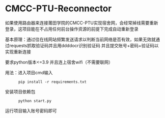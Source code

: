 # CMCC-PTU-Reconnector
 如果使用路由器来连接莆田学院的CMCC-PTU实现宿舍网，会经常掉线需要重新登录，这项目能在不占用任何前台操作资源的前提下完成自动重新登录
 
基本原理：通过往在线网站频繁发送请求以判断当前网络是否有效，如果无效就通过requests抓取验证码并且用ddddocr识别验证码 并且提交账号+密码+验证码以实现重新连接

要求python版本<=3.9 并且连上宿舍wifi（不需要联网）

用法：进入项目cmd输入

```
	  pip install -r requirements.txt
```

安装项目依赖包
```
	  python start.py
```
 运行项目输入账号密码即可
